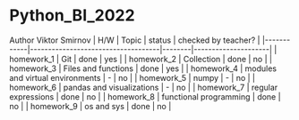 # Python_BI_2022
Author Viktor Smirnov
| H/W        | Topic                              | status | checked by teacher? |
|------------|------------------------------------|--------|---------------------|
| homework_1 | Git                                | done   | yes |
| homework_2 | Collection                         | done   | no | 
| homework_3 | Files and functions                | done   | yes | 
| homework_4 | modules and virtual environments   | -      | no  | 
| homework_5 | numpy                              | -      | no | 
| homework_6 | pandas and visualizations          | -      | no | 
| homework_7 | regular expressions                | done   | no | 
| homework_8 | functional programming             | done   | no | 
| homework_9 | os and sys                         | done      | no | 
